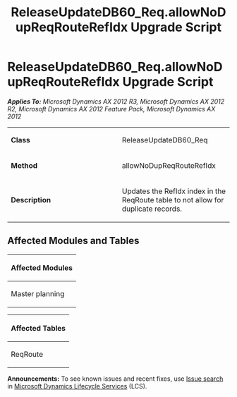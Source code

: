 ﻿---
title: ReleaseUpdateDB60_Req.allowNoDupReqRouteRefIdx Upgrade Script
TOCTitle: ReleaseUpdateDB60_Req.allowNoDupReqRouteRefIdx Upgrade Script
ms:assetid: fea626ce-46aa-3a7d-da9f-4b96f0d54859
ms:mtpsurl: https://msdn.microsoft.com/en-us/library/JJ720165(v=AX.60)
ms:contentKeyID: 49712470
ms.date: 05/18/2015
mtps_version: v=AX.60
---

# ReleaseUpdateDB60\_Req.allowNoDupReqRouteRefIdx Upgrade Script 


_**Applies To:** Microsoft Dynamics AX 2012 R3, Microsoft Dynamics AX 2012 R2, Microsoft Dynamics AX 2012 Feature Pack, Microsoft Dynamics AX 2012_

<table>
<colgroup>
<col style="width: 50%" />
<col style="width: 50%" />
</colgroup>
<tbody>
<tr class="odd">
<td><p><strong>Class</strong></p></td>
<td><p>ReleaseUpdateDB60_Req</p></td>
</tr>
<tr class="even">
<td><p><strong>Method</strong></p></td>
<td><p>allowNoDupReqRouteRefIdx</p></td>
</tr>
<tr class="odd">
<td><p><strong>Description</strong></p></td>
<td><p>Updates the RefIdx index in the ReqRoute table to not allow for duplicate records.</p></td>
</tr>
</tbody>
</table>


## Affected Modules and Tables

<table>
<colgroup>
<col style="width: 100%" />
</colgroup>
<thead>
<tr class="header">
<th><p>Affected Modules</p></th>
</tr>
</thead>
<tbody>
<tr class="odd">
<td><p>Master planning</p></td>
</tr>
</tbody>
</table>


<table>
<colgroup>
<col style="width: 100%" />
</colgroup>
<thead>
<tr class="header">
<th><p>Affected Tables</p></th>
</tr>
</thead>
<tbody>
<tr class="odd">
<td><p>ReqRoute</p></td>
</tr>
</tbody>
</table>

  
**Announcements:** To see known issues and recent fixes, use [Issue search](http://go.microsoft.com/fwlink/?linkid=389258) in [Microsoft Dynamics Lifecycle Services](http://go.microsoft.com/fwlink/?linkid=306505) (LCS).

